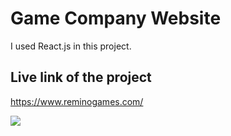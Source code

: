 # Game Company Website

I used React.js in this project.

## Live link of the project

https://www.reminogames.com/


![](https://github.com/Drvex/remino-games/blob/main/2022-08-28%2020-41-53.gif)
